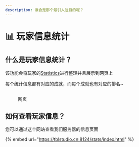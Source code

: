 ```yaml
---
description: 谁会是那个最引人注目的呢？
---
```


# 📊 玩家信息统计

## 什么是玩家信息统计？

该功能会将玩家的[Statistics](https://minecraft.fandom.com/wiki/Statistics)进行整理并且展示到网页上

每个统计信息都有对应的成就，而每个成就也有对应的排名\~

<figure><img src="https://img1.imgtp.com/2023/09/16/H0zUKk0Y.png" alt=""><figcaption><p>网页</p></figcaption></figure>

## 如何查看玩家信息？

您可以通过这个网站查看我们服务器的信息页面

{% embed url="https://tblstudio.cn:8124/stats/index.html" %}
